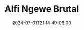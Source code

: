 --- 
title: "Alfi Ngewe Brutal"
description: "video bokeh Alfi Ngewe Brutal     baru"
date: 2024-07-01T21:14:49-08:00
file_code: "qyxmcmpcq58m"
draft: false
cover: "7v2gxvvss5r835pn.jpg"
tags: ["Alfi", "Ngewe", "Brutal", "bokep-indo", "bokep-viral", "bokep-ig"]
length: 591
fld_id: "1483121"
foldername: "Alfi"
categories: ["Alfi"]
views: 0
---